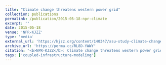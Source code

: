 ```yaml
---
title: "Climate change threatens western power grid"
collection: publications
permalink: /publication/2015-05-18-npr-climate
excerpt: ''
date: 2015-05-18
venue: 'NPR-KJZZ'
type: 'media'
external_url: 'https://kjzz.org/content/140347/asu-study-climate-change-threatens-western-power-grid'
archive_url: 'https://perma.cc/RL8D-YWWY'
citation: "<b>NPR-KJZZ</b>: Climate change threatens western power grid. (2015). [News Article]"
tags: ['coupled-infrastructure-modeling']
---
```

